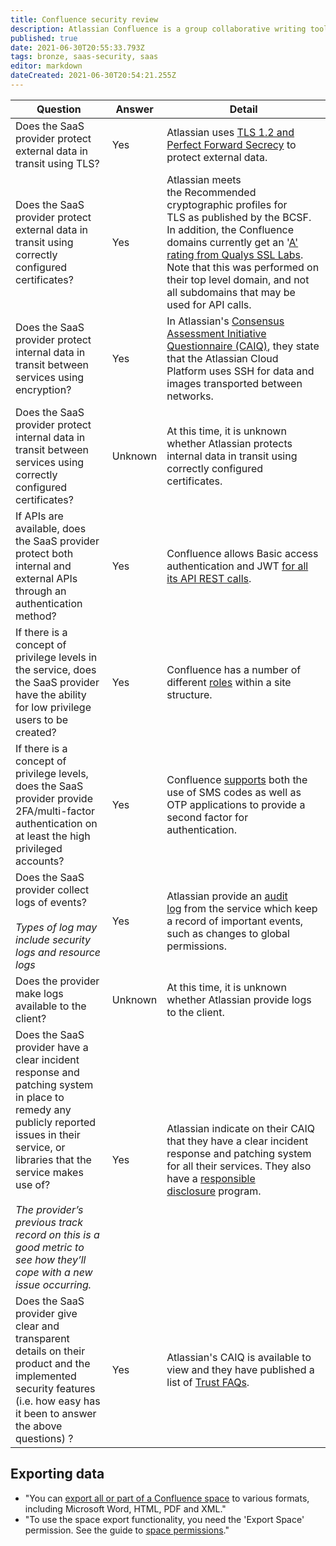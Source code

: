 ```yaml
---
title: Confluence security review
description: Atlassian Confluence is a group collaborative writing tool.
published: true
date: 2021-06-30T20:55:33.793Z
tags: bronze, saas-security, saas
editor: markdown
dateCreated: 2021-06-30T20:54:21.255Z
---
```


| **Question** | **Answer** | **Detail** |
| --- | --- | --- |
| Does the SaaS provider protect external data in transit using TLS? | Yes | Atlassian uses [TLS 1.2 and Perfect Forward Secrecy](https://www.atlassian.com/trust/faq) to protect external data. |
| Does the SaaS provider protect external data in transit using correctly configured certificates? | Yes | Atlassian meets the Recommended cryptographic profiles for TLS as published by the BCSF. In addition, the Confluence domains currently get an '[A' rating from Qualys SSL Labs](https://www.ssllabs.com/ssltest/analyze.html?d=atlassian.net). Note that this was performed on their top level domain, and not all subdomains that may be used for API calls. |
| Does the SaaS provider protect internal data in transit between services using encryption? | Yes | In Atlassian's [Consensus Assessment Initiative Questionnaire (CAIQ)](https://cloudsecurityalliance.org/star-registrant/atlassian/), they state that the Atlassian Cloud Platform uses SSH for data and images transported between networks. |
| Does the SaaS provider protect internal data in transit between services using correctly configured certificates? | Unknown | At this time, it is unknown whether Atlassian protects internal data in transit using correctly configured certificates. |
| If APIs are available, does the SaaS provider protect both internal and external APIs through an authentication method? | Yes | Confluence allows Basic access authentication and JWT [for all its API REST calls](https://developer.atlassian.com/static/connect/docs/latest/concepts/authentication.html). |
| If there is a concept of privilege levels in the service, does the SaaS provider have the ability for low privilege users to be created? | Yes | Confluence has a number of different [roles](https://confluence.atlassian.com/doc/global-permissions-overview-138709.html) within a site structure. |
| If there is a concept of privilege levels, does the SaaS provider provide 2FA/multi-factor authentication on at least the high privileged accounts? | Yes | Confluence [supports](https://confluence.atlassian.com/cloud/secure-your-account-with-two-step-verification-939505063.html) both the use of SMS codes as well as OTP applications to provide a second factor for authentication. |
| Does the SaaS provider collect logs of events?<br><br>*Types of log may include security logs and resource logs* | Yes | Atlassian provide an [audit log](https://confluence.atlassian.com/confcloud/audit-log-802164269.html) from the service which keep a record of important events, such as changes to global permissions. |
| Does the provider make logs available to the client? | Unknown | At this time, it is unknown whether Atlassian provide logs to the client. |
| Does the SaaS provider have a clear incident response and patching system in place to remedy any publicly reported issues in their service, or libraries that the service makes use of?<br><br>*The provider’s previous track record on this is a good metric to see how they’ll cope with a new issue occurring.* | Yes | Atlassian indicate on their CAIQ that they have a clear incident response and patching system for all their services. They also have a [responsible disclosure](https://www.atlassian.com/trust/security) program. |
| Does the SaaS provider give clear and transparent details on their product and the implemented security features (i.e. how easy has it been to answer the above questions) ? | Yes | Atlassian's CAIQ is available to view and they have published a list of [Trust FAQs](https://www.atlassian.com/trust/faq). |


## Exporting data

-   "You can [export all or part of a Confluence space](https://confluence.atlassian.com/doc/export-content-to-word-pdf-html-and-xml-139475.html) to various formats, including Microsoft Word, HTML, PDF and XML."
-   "To use the space export functionality, you need the 'Export Space' permission. See the guide to [space permissions](https://confluence.atlassian.com/doc/space-permissions-overview-139521.html)."
